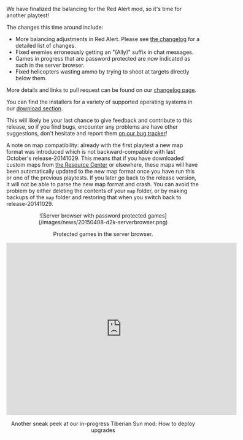 We have finalized the balancing for the Red Alert mod, so it's time for another playtest!

The changes this time around include:

  - More balancing adjustments in Red Alert. Please see [the changelog](http://changelog.openra.net) for a detailed list of changes.
  - Fixed enemies erroneously getting an "(Ally)" suffix in chat messages.
  - Games in progress that are password protected are now indicated as such in the server browser.
  - Fixed helicopters wasting ammo by trying to shoot at targets directly below them.

More details and links to pull request can be found on our [changelog page](http://changelog.openra.net).

You can find the installers for a variety of supported operating systems in our [download section](/download/).

This will likely be your last chance to give feedback and contribute to this release, so if you find bugs, encounter any problems are have other suggestions, don't hesitate and report them [on our bug tracker](http://bugs.openra.net)!

A note on map compatibility: already with the first playtest a new map format was introduced which is not backward-compatible with last October's release-20141029. This means that if you have downloaded custom maps from [the Resource Center](http://resource.openra.net) or elsewhere, these maps will have been automatically updated to the new map format once you have run this or one of the previous playtests. If you later go back to the release version, it will not be able to parse the new map format and crash. You can avoid the problem by either deleting the contents of your `map` folder, or by making backups of the `map` folder and restoring that when you switch back to release-20141029.

<div style="text-align:center" markdown="1">
![Server browser with password protected games](/images/news/20150408-d2k-serverbrowser.png)

Protected games in the server browser.

<iframe width="600" height="450" src="https://www.youtube-nocookie.com/embed/SBU8XYuFk0M?rel=0" frameborder="0" allowfullscreen></iframe>

Another sneak peek at our in-progress Tiberian Sun mod: How to deploy upgrades

